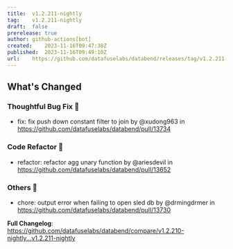```yaml
---
title:	v1.2.211-nightly
tag:	v1.2.211-nightly
draft:	false
prerelease:	true
author:	github-actions[bot]
created:	2023-11-16T09:47:38Z
published:	2023-11-16T09:49:10Z
url:	https://github.com/datafuselabs/databend/releases/tag/v1.2.211-nightly
---
```

<!-- Release notes generated using configuration in .github/release.yml at main -->

## What's Changed
### Thoughtful Bug Fix 🔧
* fix: fix push down constant filter to join by @xudong963 in https://github.com/datafuselabs/databend/pull/13734
### Code Refactor 🎉
* refactor: refactor agg unary function by @ariesdevil in https://github.com/datafuselabs/databend/pull/13652
### Others 📒
* chore: output error when failing to open sled db by @drmingdrmer in https://github.com/datafuselabs/databend/pull/13730


**Full Changelog**: https://github.com/datafuselabs/databend/compare/v1.2.210-nightly...v1.2.211-nightly
